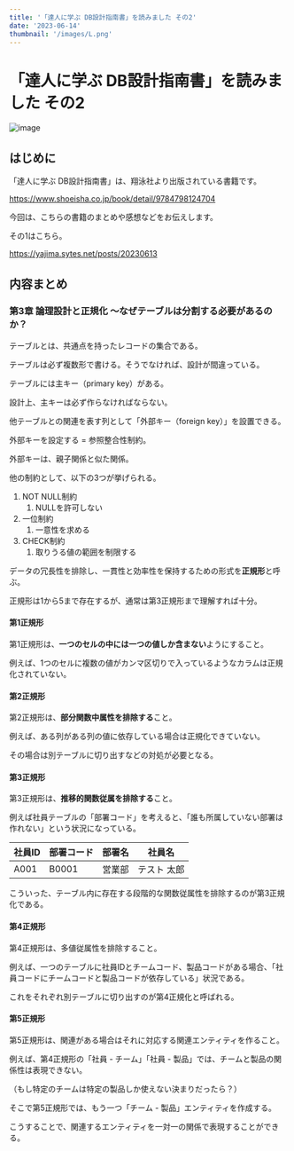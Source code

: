 ```yaml
---
title: '「達人に学ぶ DB設計指南書」を読みました その2'
date: '2023-06-14'
thumbnail: '/images/L.png'
---
```


# 「達人に学ぶ DB設計指南書」を読みました その2

![image](/images/L.png)

## はじめに

「達人に学ぶ DB設計指南書」は、翔泳社より出版されている書籍です。

https://www.shoeisha.co.jp/book/detail/9784798124704

今回は、こちらの書籍のまとめや感想などをお伝えします。

その1はこちら。

https://yajima.sytes.net/posts/20230613

## 内容まとめ

### 第3章 論理設計と正規化 ～なぜテーブルは分割する必要があるのか？

テーブルとは、共通点を持ったレコードの集合である。

テーブルは必ず複数形で書ける。そうでなければ、設計が間違っている。

テーブルには主キー（primary key）がある。

設計上、主キーは必ず作らなければならない。

他テーブルとの関連を表す列として「外部キー（foreign key）」を設置できる。

外部キーを設定する = 参照整合性制約。

外部キーは、親子関係と似た関係。

他の制約として、以下の3つが挙げられる。

1. NOT NULL制約
   1.  NULLを許可しない
2. 一位制約
    1.  一意性を求める
3. CHECK制約
   1. 取りうる値の範囲を制限する

データの冗長性を排除し、一貫性と効率性を保持するための形式を**正規形**と呼ぶ。

正規形は1から5まで存在するが、通常は第3正規形まで理解すれば十分。

#### 第1正規形

第1正規形は、**一つのセルの中には一つの値しか含まない**ようにすること。

例えば、1つのセルに複数の値がカンマ区切りで入っているようなカラムは正規化されていない。

#### 第2正規形

第2正規形は、**部分関数中属性を排除する**こと。

例えば、ある列がある列の値に依存している場合は正規化できていない。

その場合は別テーブルに切り出すなどの対処が必要となる。

#### 第3正規形

第3正規形は、**推移的関数従属を排除する**こと。

例えば社員テーブルの「部署コード」を考えると、「誰も所属していない部署は作れない」という状況になっている。

|社員ID|部署コード|部署名|社員名|
|---|---|---|---|
|A001|B0001|営業部|テスト 太郎|

こういった、テーブル内に存在する段階的な関数従属性を排除するのが第3正規化である。

#### 第4正規形

第4正規形は、多値従属性を排除すること。

例えば、一つのテーブルに社員IDとチームコード、製品コードがある場合、「社員コードにチームコードと製品コードが依存している」状況である。

これをそれぞれ別テーブルに切り出すのが第4正規化と呼ばれる。

#### 第5正規形

第5正規形は、関連がある場合はそれに対応する関連エンティティを作ること。

例えば、第4正規形の「社員 - チーム」「社員 - 製品」では、チームと製品の関係性は表現できない。

（もし特定のチームは特定の製品しか使えない決まりだったら？）

そこで第5正規形では、もう一つ「チーム - 製品」エンティティを作成する。

こうすることで、関連するエンティティを一対一の関係で表現することができる。
